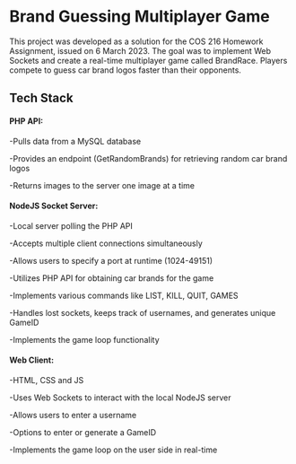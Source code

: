 # Brand Guessing Multiplayer Game

This project was developed as a solution for the COS 216 Homework Assignment, issued on 6 March 2023. The goal was to implement Web Sockets and create a real-time multiplayer game called BrandRace. Players compete to guess car brand logos faster than their opponents.

## Tech Stack
#### PHP API:

-Pulls data from a MySQL database

-Provides an endpoint (GetRandomBrands) for retrieving random car brand logos

-Returns images to the server one image at a time 

#### NodeJS Socket Server:

-Local server polling the PHP API

-Accepts multiple client connections simultaneously

-Allows users to specify a port at runtime (1024-49151)

-Utilizes PHP API for obtaining car brands for the game

-Implements various commands like LIST, KILL, QUIT, GAMES

-Handles lost sockets, keeps track of usernames, and generates unique GameID

-Implements the game loop functionality

#### Web Client:

-HTML, CSS and JS

-Uses Web Sockets to interact with the local NodeJS server

-Allows users to enter a username

-Options to enter or generate a GameID

-Implements the game loop on the user side in real-time
